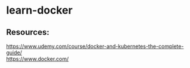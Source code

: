 # learn-docker

## Resources:
https://www.udemy.com/course/docker-and-kubernetes-the-complete-guide/<br />
https://www.docker.com/